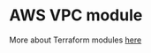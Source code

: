 # AWS VPC module

More about Terraform modules [here](https://developer.hashicorp.com/terraform/language/modules)
